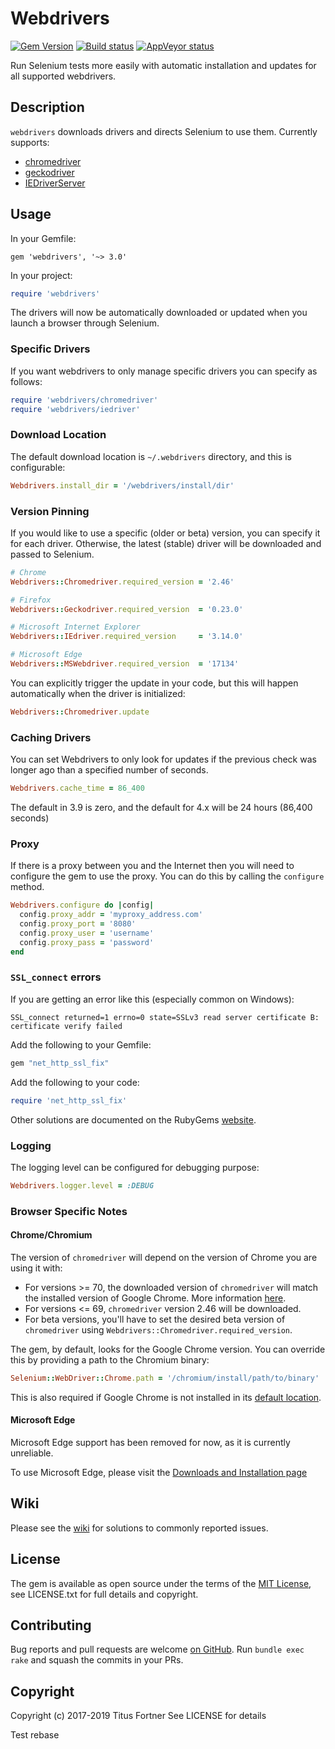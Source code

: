 # Webdrivers

[![Gem Version](https://badge.fury.io/rb/webdrivers.svg)](https://badge.fury.io/rb/webdrivers)
[![Build status](https://travis-ci.org/titusfortner/webdrivers.svg?branch=master)](https://travis-ci.org/titusfortner/webdrivers)
[![AppVeyor status](https://ci.appveyor.com/api/projects/status/ejh90xqbvkphq4cy/branch/master?svg=true)](https://ci.appveyor.com/project/titusfortner/webdrivers/branch/master)

Run Selenium tests more easily with automatic installation and updates for all supported webdrivers.

## Description

`webdrivers` downloads drivers and directs Selenium to use them. Currently supports:

* [chromedriver](http://chromedriver.chromium.org/)
* [geckodriver](https://github.com/mozilla/geckodriver)
* [IEDriverServer](https://github.com/SeleniumHQ/selenium/wiki/InternetExplorerDriver)

## Usage

In your Gemfile: 

`gem 'webdrivers', '~> 3.0'`

In your project:

```ruby
require 'webdrivers'
```

The drivers will now be automatically downloaded or updated when you launch a browser
through Selenium. 

### Specific Drivers

If you want webdrivers to only manage specific drivers you can specify as follows:
```ruby
require 'webdrivers/chromedriver'
require 'webdrivers/iedriver'
```

### Download Location

The default download location is `~/.webdrivers` directory, and this is configurable:
 
 ```ruby
 Webdrivers.install_dir = '/webdrivers/install/dir'
```

### Version Pinning

If you would like to use a specific (older or beta) version, you can specify it for each driver. Otherwise, 
the latest (stable) driver will be downloaded and passed to Selenium.

```ruby
# Chrome
Webdrivers::Chromedriver.required_version = '2.46'

# Firefox
Webdrivers::Geckodriver.required_version  = '0.23.0'

# Microsoft Internet Explorer
Webdrivers::IEdriver.required_version     = '3.14.0'

# Microsoft Edge
Webdrivers::MSWebdriver.required_version  = '17134'
```

You can explicitly trigger the update in your code, but this will happen automatically when the driver is initialized:

```ruby
Webdrivers::Chromedriver.update
```

### Caching Drivers

You can set Webdrivers to only look for updates if the previous check was longer ago than a specified number of seconds.
```ruby
Webdrivers.cache_time = 86_400
```

The default in 3.9 is zero, and the default for 4.x will be 24 hours (86,400 seconds)

### Proxy

If there is a proxy between you and the Internet then you will need to configure
the gem to use the proxy.  You can do this by calling the `configure` method.

````ruby
Webdrivers.configure do |config|
  config.proxy_addr = 'myproxy_address.com'
  config.proxy_port = '8080'
  config.proxy_user = 'username'
  config.proxy_pass = 'password'
end
````

### `SSL_connect` errors

If you are getting an error like this (especially common on Windows):
 
`SSL_connect returned=1 errno=0 state=SSLv3 read server certificate B: certificate verify failed`

Add the following to your Gemfile:

```ruby
gem "net_http_ssl_fix"
```

Add the following to your code:

````ruby
require 'net_http_ssl_fix'
````

Other solutions are documented on the RubyGems [website](https://guides.rubygems.org/ssl-certificate-update/).

### Logging

The logging level can be configured for debugging purpose:

```ruby
Webdrivers.logger.level = :DEBUG
```

### Browser Specific Notes

#### Chrome/Chromium

The version of `chromedriver` will depend on the version of Chrome you are using it with:

 * For versions >= 70, the downloaded version of `chromedriver` will match the installed version of Google Chrome. 
 More information [here](http://chromedriver.chromium.org/downloads/version-selection).
 * For versions <=  69, `chromedriver` version 2.46 will be downloaded.
 * For beta versions, you'll have to set the desired beta version of `chromedriver` 
 using `Webdrivers::Chromedriver.required_version`.
 
The gem, by default, looks for the Google Chrome version. You can override this by providing a path to the 
Chromium binary:

```ruby
Selenium::WebDriver::Chrome.path = '/chromium/install/path/to/binary'
```

This is also required if Google Chrome is not installed in its 
[default location](https://github.com/SeleniumHQ/selenium/wiki/ChromeDriver).

#### Microsoft Edge

Microsoft Edge support has been removed for now, as it is currently unreliable.

To use Microsoft Edge, please visit the 
[Downloads and Installation page](https://developer.microsoft.com/en-us/microsoft-edge/tools/webdriver/#downloads)

## Wiki

Please see the [wiki](https://github.com/titusfortner/webdrivers/wiki) for solutions to commonly reported issues.

## License

The gem is available as open source under the terms of the [MIT License](https://opensource.org/licenses/MIT),
see LICENSE.txt for full details and copyright.

## Contributing

Bug reports and pull requests are welcome [on GitHub](https://github.com/titusfortner/webdrivers). Run `bundle exec rake` and squash the commits in your PRs.

## Copyright

Copyright (c) 2017-2019 Titus Fortner
See LICENSE for details


Test rebase

